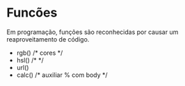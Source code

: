 # Funcões

Em programação, funções são reconhecidas por causar um reaproveitamento de código.

* rgb()     /* cores */
* hsl()     /*  */
* url()     
* calc()    /* auxiliar % com body */
